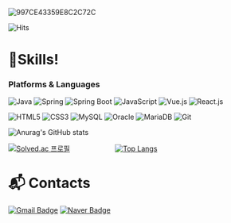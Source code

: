 ![997CE43359E8C2C72C](https://github.com/MinHyun-code/MinHyun-code/assets/72852292/2d66d59b-842a-4385-bf78-d40c625b3c0e)



![Hits](https://hits.seeyoufarm.com/api/count/incr/badge.svg?url=https%3A%2F%2Fgithub.com%2FMinHyun-code%2Fhit-counter&count_bg=%23CDCBC7&title_bg=%23030303&icon=&icon_color=%23000000&title=hits&edge_flat=false)

# 💪Skills!


### Platforms & Languages
![Java](https://img.shields.io/badge/Java-007396.svg?&style=for-the-badge&logo=Java&logoColor=white)
![Spring](https://img.shields.io/badge/Spring-6DB33F.svg?&style=for-the-badge&logo=Spring&logoColor=white)
![Spring Boot](https://img.shields.io/badge/springBoot-6DB33F.svg?&style=for-the-badge&logo=SpringBoot&logoColor=white)
![JavaScript](https://img.shields.io/badge/JavaScript-F7DF1E.svg?&style=for-the-badge&logo=JavaScript&logoColor=white)
![Vue.js](https://img.shields.io/badge/Vue.js-4FC08D.svg?&style=for-the-badge&logo=Vue.js&logoColor=white)
![React.js](https://img.shields.io/badge/React-61DAFB.svg?&style=for-the-badge&logo=React&logoColor=white)

![HTML5](https://img.shields.io/badge/HTML5-E34F26.svg?&style=for-the-badge&logo=HTML5&logoColor=white)
![CSS3](https://img.shields.io/badge/CSS3-1572B6.svg?&style=for-the-badge&logo=CSS3&logoColor=white)
![MySQL](https://img.shields.io/badge/MySQL-4479A1.svg?&style=for-the-badge&logo=MySQL&logoColor=white)
![Oracle](https://img.shields.io/badge/Oracle-F80000.svg?&style=for-the-badge&logo=Oracle&logoColor=white)
![MariaDB](https://img.shields.io/badge/MariaDB-003545.svg?&style=for-the-badge&logo=MariaDB&logoColor=white)
![Git](https://img.shields.io/badge/Git-F05032.svg?&style=for-the-badge&logo=Git&logoColor=white)


![Anurag's GitHub stats](https://github-readme-stats.vercel.app/api?username=MinHyun-code&show_icons=true&theme=radical)


[![Solved.ac
프로필](http://mazassumnida.wtf/api/generate_badge?boj=scv12332)](https://solved.ac/scv12332)
 &nbsp; &nbsp; &nbsp; &nbsp; &nbsp; &nbsp; &nbsp; &nbsp; &nbsp; &nbsp; &nbsp;
[![Top Langs](https://github-readme-stats.vercel.app/api/top-langs/?username=MinHyun-code&layout=compact)](https://github.com/MinHyun-code/github-readme-stats) 




# :mailbox_with_mail: Contacts
[![Gmail Badge](https://img.shields.io/badge/Gmail-d14836?style=flat-square&logo=Gmail&logoColor=white&link=mailto:riven3069@gmail.com)](mailto:riven3069@gmail.com)
[![Naver Badge](https://img.shields.io/badge/Naver-03C75A?style=flat-square&logo=Naver&logoColor=white&link=mailto:riven3069@naver.com)](mailto:riven3069@naver.com)
 

